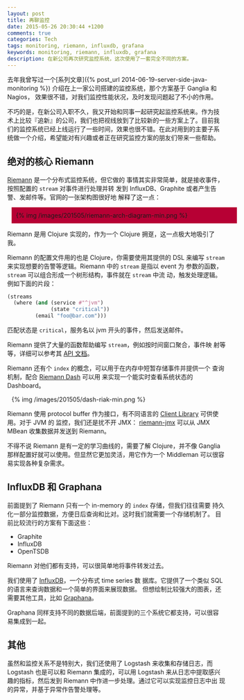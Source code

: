 ```yaml
---
layout: post
title: 再聊监控
date: 2015-05-26 20:30:44 +1200
comments: true
categories: Tech
tags: monitoring, riemann, influxdb, grafana
keywords: monitoring, riemann, influxdb, grafana
description: 在新公司再次研究监控系统，这次使用了一套完全不同的方案。
---
```


去年我曾写过一个[系列文章]({% post_url 2014-06-19-server-side-java-monitoring %})
介绍在上一家公司搭建的监控系统，那个方案基于 Ganglia 和 Nagios，
效果很不错，对我们监控性能状况，及时发现问题起了不小的作用。

不巧的是，在新公司入职不久，我又开始和同事一起研究起监控系统来。作为技
术上比较『追新』的公司，我们也把视线放到了比较新的一些方案上了。目前我
们的监控系统已经上线运行了一些时间，效果也很不错。在此对用到的主要子系
统做一个介绍，希望能对有兴趣或者正在研究监控方案的朋友们带来一些帮助。

## 绝对的核心 Riemann

[Riemann](http://riemann.io/index.html) 是一个分布式监控系统，但它做的
事情其实非常简单，就是接收事件，按照配置的 `stream` 对事件进行处理并转
发到 InfluxDB、Graphite 或者产生告警、发邮件等。官网的一张架构图很好地
解释了这一点：

<div style="background: #B70034; width: 500px; padding: 10px; margin: 10px;">
{% img /images/201505/riemann-arch-diagram-min.png %}
</div>

Riemann 是用 Clojure 实现的，作为一个 Clojure 拥趸，这一点极大地吸引了
我。

<!--more-->

Riemann 的配置文件用的也是 Clojure，你需要使用其提供的 DSL 来编写
`stream` 来实现想要的告警等逻辑。Riemann 中的 `stream` 是指以 event 为
参数的函数，`stream` 可以组合形成一个树形结构，事件就在 `stream` 中流
动，触发处理逻辑。例如下面的片段：

```clojure
(streams
  (where (and (service #"^jvm")
              (state "critical"))
         (email "foo@bar.com")))
```

匹配状态是 `critical`，服务名以 jvm 开头的事件，然后发送邮件。

Riemann 提供了大量的函数帮助编写 `stream`，例如按时间窗口聚合，事件映
射等等，详细可以参考其 [API 文档](http://riemann.io/api.html)。

Riemann 还有个 `index` 的概念，可以用于在内存中短暂存储事件并提供一个
查询机制，配合 [Riemann Dash](http://riemann.io/dashboard.html) 可以用
来实现一个能实时查看系统状态的 Dashboard。

<div style="width: 700px; margin: 10px;">
{% img /images/201505/dash-riak-min.png %}
</div>

Riemann 使用 protocol buffer 作为接口，有不同语言的
[Client Library](http://riemann.io/clients.html) 可供使用。对于 JVM 的
监控，我们还是扰不开 JMX：
[riemann-jmx](https://github.com/twosigma/riemann-jmx) 可以从 JMX MBean
收集数据并发送到 Riemann。

不得不说 Riemann 是有一定的学习曲线的，需要了解 Clojure，并不像
Ganglia 那样配置好就可以使用。但显然它更加灵活，用它作为一个 Middleman
可以很容易实现各种复杂需求。

## InfluxDB 和 Graphana

前面提到了 Riemann 只有一个 in-memory 的 `index` 存储，但我们往往需要
持久化一部分监控数据，方便日后查询和比对。这时我们就需要一个存储机制了。
目前比较流行的方案有下面这些：

- Graphite
- InfluxDB
- OpenTSDB

Riemann 对他们都有支持，可以很简单地将事件转发过去。

我们使用了 [InfluxDB](http://influxdb.com/)，一个分布式 time series 数
据库。它提供了一个类似 SQL 的语言来查询数据和一个简单的界面来展现数据。
但想绘制比较强大的图表，还需要其他工具，比如
[Graphana](http://grafana.org/)。

Graphana 同样支持不同的数据后端，前面提到的三个系统它都支持，可以很容
易集成到一起。

## 其他

虽然和监控关系不是特别大，我们还使用了 Logstash 来收集和存储日志，而
Logstash 也是可以和 Riemann 集成的，可以用 Logstash 来从日志中提取感兴
趣的指标，然后发到 Riemann 中作进一步处理。通过它可以实现监控日志中出
现的异常，并基于异常作告警处理等。
